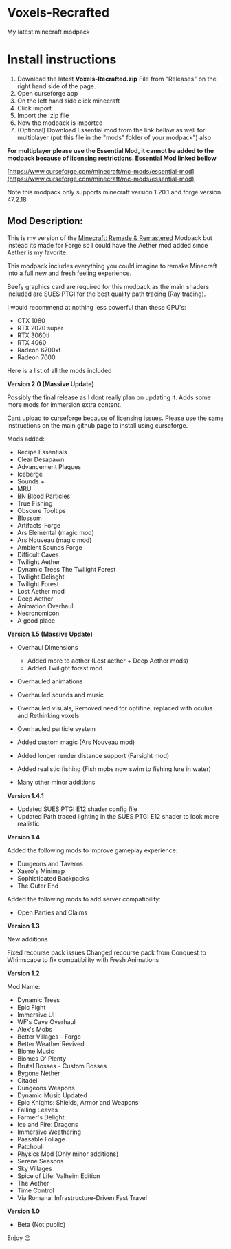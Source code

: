 # Voxels-Recrafted
My latest minecraft modpack

# Install instructions

1. Download the latest **Voxels-Recrafted.zip** File from "Releases" on the right hand side of the page.
2. Open curseforge app
3. On the left hand side click minecraft
4. Click import
5. Import the .zip file
6. Now the modpack is imported
7. (Optional) Download Essential mod from the link bellow as well for multiplayer (put this file in the "mods" folder of your modpack") also

**For multiplayer please use the Essential Mod, it cannot be added to the modpack because of licensing restrictions. Essential Mod linked bellow**

[https://www.curseforge.com/minecraft/mc-mods/essential-mod](https://www.curseforge.com/minecraft/mc-mods/essential-mod)

Note this modpack only supports minecraft version 1.20.1 and forge version 47.2.18

**Mod Description:**
--------------------

This is my version of the [Minecraft: Remade & Remastered](https://www.youtube.com/watch?v=--ZpBg1Chts&pp=ygUhbWluZWNyYWZ0IHJlbWFrZSBtb2RwYWNrIG1vZHJpbnRo) Modpack but instead its made for Forge so I could have the Aether mod added since Aether is my favorite.

This modpack includes everything you could imagine to remake Minecraft into a full new and fresh feeling experience.

Beefy graphics card are required for this modpack as the main shaders included are SUES PTGI for the best quality path tracing (Ray tracing).

I would recommend at nothing less powerful than these GPU's:

*   GTX 1080
*   RTX 2070 super
*   RTX 3060ti
*   RTX 4060
*   Radeon 6700xt
*   Radeon 7600

Here is a list of all the mods included

**__Version 2.0__ (Massive Update)**

Possibly the final release as I dont really plan on updating it. Adds some more mods for immersion extra content. 

Cant upload to curseforge because of licensing issues. Please use the same instructions on the main github page to install using curseforge. 

Mods added:
- Recipe Essentials
- Clear Desapawn
- Advancement Plaques
- Iceberge
- Sounds +
- MRU
- BN Blood Particles
- True Fishing
- Obscure Tooltips
- Blossom
- Artifacts-Forge
- Ars Elemental (magic mod)
- Ars Nouveau (magic mod)
- Ambient Sounds Forge
- Difficult Caves
- Twilight Aether
- Dynamic Trees The Twilight Forest
- Twilight Delisght
- Twilight Forest
- Lost Aether mod
- Deep Aether
- Animation Overhaul
- Necronomicon
- A good place

**__Version 1.5__ (Massive Update)**

- Overhaul Dimensions 
  - Added more to aether (Lost aether + Deep Aether mods)
  - Added Twilight forest mod
- Overhauled animations
- Overhauled sounds and music
- Overhauled visuals, Removed need for optifine, replaced with oculus and Rethinking voxels
- Overhauled particle system

- Added custom magic (Ars Nouveau mod)
- Added longer render distance support (Farsight mod)
- Added realistic fishing (Fish mobs now swim to fishing lure in water)
- Many other minor additions

**__Version 1.4.1__**

- Updated SUES PTGI E12 shader config file
- Updated Path traced lighting in the SUES PTGI E12 shader to look more realistic

**__Version 1.4__**

Added the following mods to improve gameplay experience:

- Dungeons and Taverns
- Xaero's Minimap
- Sophisticated Backpacks
- The Outer End

Added the following mods to add server compatibility:

- Open Parties and Claims

**__Version 1.3__**

New additions

Fixed recourse pack issues
Changed recourse pack from Conquest to Whimscape to fix compatibility with Fresh Animations

**__Version 1.2__**

Mod Name:

*   Dynamic Trees
*   Epic Fight
*   Immersive UI
*   WF's Cave Overhaul
*   Alex's Mobs
*   Better Villages - Forge
*   Better Weather Revived
*   Biome Music
*   Biomes O' Plenty
*   Brutal Bosses - Custom Bosses
*   Bygone Nether
*   Citadel
*   Dungeons Weapons
*   Dynamic Music Updated
*   Epic Knights: Shields, Armor and Weapons
*   Falling Leaves
*   Farmer's Delight
*   Ice and Fire: Dragons
*   Immersive Weathering
*   Passable Foliage
*   Patchouli
*   Physics Mod (Only minor additions)
*   Serene Seasons
*   Sky Villages
*   Spice of Life: Valheim Edition
*   The Aether
*   Time Control
*   Via Romana: Infrastructure-Driven Fast Travel

**__Version 1.0__**

*   Beta (Not public)

Enjoy 😉
